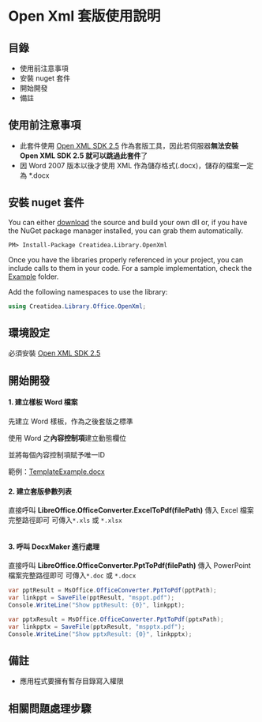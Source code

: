 # Open Xml 套版使用說明

## 目錄

- 使用前注意事項
- 安裝 nuget 套件
- 開始開發
- 備註

## 使用前注意事項

- 此套件使用 [Open XML SDK 2.5](https://www.microsoft.com/en-us/download/details.aspx?id=30425) 作為套版工具，因此若伺服器**無法安裝 Open XML SDK 2.5 就可以跳過此套件**了
- 因 Word 2007 版本以後才使用 XML 作為儲存格式(.docx)，儲存的檔案一定為 *.docx

## 安裝 nuget 套件

You can either <a href="https://github.com/lettucebo/Creatidea.Library.Office.git">download</a> the source and build your own dll or, if you have the NuGet package manager installed, you can grab them automatically.

```
PM> Install-Package Creatidea.Library.OpenXml
```

Once you have the libraries properly referenced in your project, you can include calls to them in your code. 
For a sample implementation, check the [Example](https://github.com/lettucebo/Creatidea.Library.Office/tree/master/Creatidea.Library.Office.Example) folder.

Add the following namespaces to use the library:
```csharp
using Creatidea.Library.Office.OpenXml;
```

## 環境設定
必須安裝 [Open XML SDK 2.5](https://www.microsoft.com/en-us/download/details.aspx?id=30425) 

## 開始開發

#### 1. 建立樣板 Word 檔案
先建立 Word 樣板，作為之後套版之標準

使用 Word 之**內容控制項**建立動態欄位

並將每個內容控制項賦予唯一ID

範例：[TemplateExample.docx]()


#### 2. 建立套版參數列表

直接呼叫 **LibreOffice.OfficeConverter.ExcelToPdf(filePath)** 傳入 Excel 檔案完整路徑即可
可傳入`*.xls` 或 `*.xlsx`
```csharp

```

#### 3. 呼叫 DocxMaker 進行處理

直接呼叫 **LibreOffice.OfficeConverter.PptToPdf(filePath)** 傳入 PowerPoint 檔案完整路徑即可
可傳入`*.doc` 或 `*.docx`
```csharp
var pptResult = MsOffice.OfficeConverter.PptToPdf(pptPath);
var linkppt = SaveFile(pptResult, "msppt.pdf");
Console.WriteLine("Show pptResult: {0}", linkppt);
```
```csharp
var pptxResult = MsOffice.OfficeConverter.PptToPdf(pptxPath);
var linkpptx = SaveFile(pptxResult, "mspptx.pdf");
Console.WriteLine("Show pptxResult: {0}", linkpptx);
```

## 備註
- 應用程式要擁有暫存目錄寫入權限

## 相關問題處理步驟
